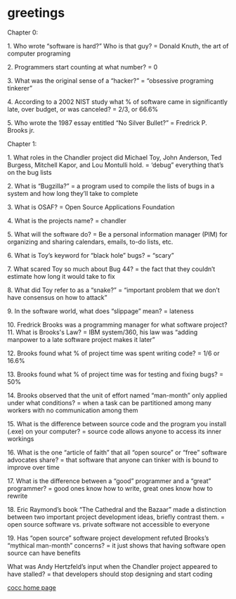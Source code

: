 <html>
<title>Griffin Scalley</title>
<body>

<h1>greetings</h1>
<p> Chapter 0:<p>
<p>1. Who wrote “software is hard?” Who is that guy? = Donald Knuth, the art of computer programing<p>
<p>2. Programmers start counting at what number? = 0<p>
<p>3. What was the original sense of a “hacker?” = “obsessive programing tinkerer”<p>
<p>4. According to a 2002 NIST study what % of software came in significantly late, over budget, or was canceled? = 2/3, or 66.6%<p>
<p>5. Who wrote the 1987 essay entitled “No Silver Bullet?” = Fredrick P. Brooks jr.<p>

<p>Chapter 1:<p>
<p>1.	What roles in the Chandler project did Michael Toy, John Anderson, Ted Burgess, Mitchell Kapor, and Lou Montulli hold. = ‘debug”  everything that’s on the bug lists<p>

<p>2.	What is “Bugzilla?” = a program used to compile the lists of bugs in a system and how long they’ll take to complete<p>

<p>3.	What is OSAF? = Open Source Applications Foundation <p>

<p>4.	What is the projects name? = chandler<p>

<p>5.	What will the software do? = Be a personal information manager (PIM) for organizing and sharing calendars, emails, to-do lists, etc.<p>

<p>6.	What is Toy’s keyword for “black hole” bugs? = “scary”<p>

<p>7.	What scared Toy so much about Bug 44? = the fact that they couldn’t estimate how long it would take to fix<p>

<p>8.	What did Toy refer to as a “snake?” = “important problem that we don’t have consensus on how to attack”<p>

<p>9.	In the software world, what does “slippage” mean? = lateness<p>

<p>10.	Fredrick Brooks was a programming manager for what software project?
11.	What is Brooks's Law? = IBM system/360, his law was “adding manpower to a late software project makes it later”<p>

<p>12.	Brooks found what % of project time was spent writing code? = 1/6 or 16.6%<p>

<p>13.	Brooks found what % of project time was for testing and fixing bugs? = 50%<p>

<p>14.	Brooks observed that the unit of effort named “man-month” only applied under what conditions? = when a task can be partitioned among many workers with no communication among them<p>

<p>15.	What is the difference between source code and the program you install (.exe) on your computer? = source code allows anyone to access its inner workings<p>

<p>16.	What is the one “article of faith” that all “open source” or “free” software advocates share? = that software that anyone can tinker with is bound to improve over time<p>

<p>17.	What is the difference between a “good” programmer and a “great” programmer? = good ones know how to write, great ones know how to rewrite<p>

<p>18.	Eric Raymond’s book “The Cathedral and the Bazaar” made a distinction between two important project development ideas, briefly contrast them. = open source software  vs.  private software not accessible to everyone<p>

<p>19.	Has “open source” software project development refuted Brooks’s “mythical man-month” concerns? = it just shows that having software open source can have benefits<p>

<p>What was Andy Hertzfeld’s input when the Chandler project appeared to have stalled? = that developers should stop designing and start coding</p>


<a href="http://www.cocc.edu">cocc home page</a>
</body>
</html>

